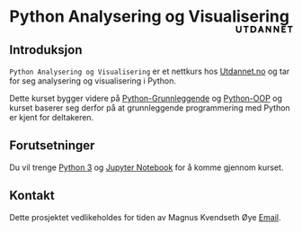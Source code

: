 # Python Analysering og Visualisering <img src="doc/logo.png" align="right" width="20%">


## Introduksjon

`Python Analysering og Visualisering` er et nettkurs hos [Utdannet.no](https://www.utdannet.no/kurs/python-kurs-oop/) og tar for seg analysering og visualisering i Python.


Dette kurset bygger videre på [Python-Grunnleggende](https://www.utdannet.no/kurs/python-grunnkurs/) og [Python-OOP](https://www.utdannet.no/kurs/python-kurs-oop/) og kurset baserer seg derfor på at grunnleggende programmering med Python er kjent for deltakeren.


## Forutsetninger

Du vil trenge [Python 3](https://www.python.org/) og [Jupyter Notebook](https://jupyter.org/) for å komme gjennom kurset.


## Kontakt

Dette prosjektet vedlikeholdes for tiden av Magnus Kvendseth Øye [Email](mailto:magnus.oye@gmail.com).
